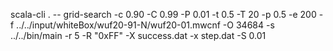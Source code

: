 scala-cli . -- grid-search -c 0.90 -C 0.99 -P 0.01 -t 0.5 -T 20 -p 0.5 -e 200 -f ../../input/whiteBox/wuf20-91-N/wuf20-01.mwcnf -O 34684 -s ../../bin/main -r 5 -R "0xFF" -X success.dat -x step.dat -S 0.01

